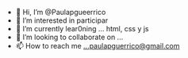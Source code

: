 - 👋 Hi, I’m @Paulapgueerrico
- 👀 I’m interested in  participar  
- 🌱 I’m currently lear0ning ... html, css y js
- 💞️ I’m looking to collaborate on ...
- 📫 How to reach me ...paulapguerrico@gmail.com 

<!---
Paulapgueerrico/Paulapgueerrico is a ✨ special ✨ repository because its `README.md` (this file) appears on your GitHub profile.
You can click the Preview link to take a look at your changes.
--->
